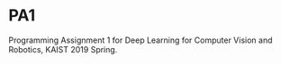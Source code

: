 # PA1
Programming Assignment 1 for Deep Learning for Computer Vision and Robotics, KAIST 2019 Spring.

